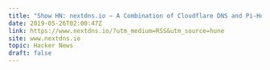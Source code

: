 ```yaml
---
title: "Show HN: nextdns.io – A Combination of Cloudflare DNS and Pi-Hole"
date: 2019-05-26T02:00:47Z
link: https://www.nextdns.io/?utm_medium=RSS&utm_source=hune
site: www.nextdns.io
topic: Hacker News
draft: false
---
```

